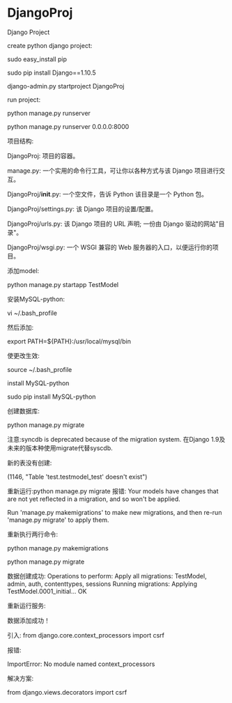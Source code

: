 # DjangoProj
Django Project

create python django project:

sudo easy_install pip

sudo pip install Django==1.10.5

django-admin.py startproject DjangoProj


run project:

python manage.py runserver

python manage.py runserver 0.0.0.0:8000

项目结构:

DjangoProj: 项目的容器。

manage.py: 一个实用的命令行工具，可让你以各种方式与该 Django 项目进行交互。

DjangoProj/__init__.py: 一个空文件，告诉 Python 该目录是一个 Python 包。

DjangoProj/settings.py: 该 Django 项目的设置/配置。

DjangoProj/urls.py: 该 Django 项目的 URL 声明; 一份由 Django 驱动的网站"目录"。

DjangoProj/wsgi.py: 一个 WSGI 兼容的 Web 服务器的入口，以便运行你的项目。



添加model:

python manage.py startapp TestModel



安装MySQL-python:

vi ~/.bash_profile

然后添加:

export PATH=${PATH}:/usr/local/mysql/bin

使更改生效:

source ~/.bash_profile

install MySQL-python

sudo pip install MySQL-python

创建数据库:

python manage.py migrate

注意:syncdb is deprecated because of the migration system.
在Django 1.9及未来的版本种使用migrate代替syscdb.

新的表没有创建:

(1146, "Table 'test.testmodel_test' doesn't exist")

重新运行:python manage.py migrate 报错:
Your models have changes that are not yet reflected in a migration, and so won't be applied.

Run 'manage.py makemigrations' to make new migrations, and then re-run 'manage.py migrate' to apply them.

重新执行两行命令:

python manage.py makemigrations

python manage.py migrate

数据创建成功:
Operations to perform:
  Apply all migrations: TestModel, admin, auth, contenttypes, sessions
Running migrations:
  Applying TestModel.0001_initial... OK

重新运行服务:

数据添加成功！


引入:
from django.core.context_processors import csrf

报错:

ImportError: No module named context_processors

解决方案:

from django.views.decorators import csrf
